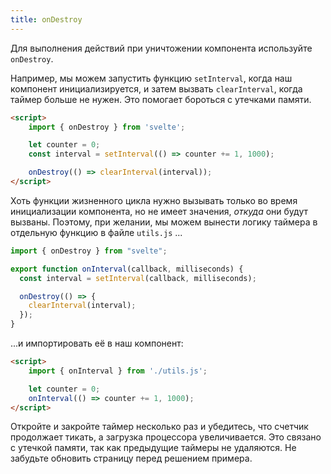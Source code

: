 ```yaml
---
title: onDestroy
---
```


Для выполнения действий при уничтожении компонента используйте `onDestroy`.

Например, мы можем запустить функцию `setInterval`, когда наш компонент
инициализируется, и затем вызвать `clearInterval`, когда таймер больше не нужен.
Это помогает бороться с утечками памяти.

```html
<script>
	import { onDestroy } from 'svelte';

	let counter = 0;
 	const interval = setInterval(() => counter += 1, 1000);

	onDestroy(() => clearInterval(interval));
</script>
```

Хоть функции жизненного цикла нужно вызывать только во время инициализации
компонента, но не имеет значения, _откуда_ они будут вызваны. Поэтому, при
желании, мы можем вынести логику таймера в отдельную функцию в файле `utils.js`
...

```js
import { onDestroy } from "svelte";

export function onInterval(callback, milliseconds) {
  const interval = setInterval(callback, milliseconds);

  onDestroy(() => {
    clearInterval(interval);
  });
}
```

...и импортировать её в наш компонент:

```html
<script>
	import { onInterval } from './utils.js';

	let counter = 0;
 	onInterval(() => counter += 1, 1000);
</script>
```

Откройте и закройте таймер несколько раз и убедитесь, что счетчик продолжает
тикать, а загрузка процессора увеличивается. Это связано с утечкой памяти, так
как предыдущие таймеры не удаляются. Не забудьте обновить страницу перед
решением примера.

